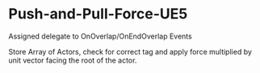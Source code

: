 # Push-and-Pull-Force-UE5
  

 
  Assigned delegate to OnOverlap/OnEndOverlap Events
  
  Store Array of Actors, check for correct tag and apply force multiplied by unit vector facing the root of the actor. 
